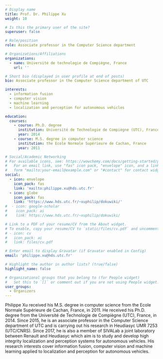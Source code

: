 ```yaml
---
# Display name
title: Prof. Dr. Philippe Xu
weight: 10

# Is this the primary user of the site?
superuser: false

# Role/position
role: Associate professor in the Computer Science department

# Organizations/Affiliations
organizations:
  - name: Université de technologie de Compiègne, France
    url: ''

# Short bio (displayed in user profile at end of posts)
bio: Associate professor in the Computer Science department of UTC

interests:
  - information fusion
  - computer vision
  - machine learning 
  - localization and perception for autonomous vehicles

education:
  courses:
    - course: Ph.D. degree
      institution: Université de Technologie de Compiègne (UTC), France
      year: 2014
    - course: M.S. degree in computer science
      institution: the Ecole Normale Supérieure de Cachan, France
      year: 2011

# Social/Academic Networking
# For available icons, see: https://wowchemy.com/docs/getting-started/page-builder/#icons
#   For an email link, use "fas" icon pack, "envelope" icon, and a link in the
#   form "mailto:your-email@example.com" or "#contact" for contact widget.
social:
  - icon: envelope
    icon_pack: fas
    link: 'mailto:philippe.xu@hds.utc.fr'
  - icon: globe
    icon_pack: fas
    link: 'https://www.hds.utc.fr/~xuphilip/dokuwiki/'
#  - icon: google-scholar
#    icon_pack: ai
#    link: https://www.hds.utc.fr/~xuphilip/dokuwiki/

# Link to a PDF of your resume/CV from the About widget.
# To enable, copy your resume/CV to `static/files/cv.pdf` and uncomment the lines below.
# - icon: cv
#   icon_pack: ai
#   link: files/cv.pdf

# Enter email to display Gravatar (if Gravatar enabled in Config)
email: 'philippe.xu@hds.utc.fr'

# Highlight the author in author lists? (true/false)
highlight_name: false

# Organizational groups that you belong to (for People widget)
#   Set this to `[]` or comment out if you are not using People widget.
user_groups:
  - Organizers
---
```

Philippe Xu received his M.S. degree in computer science from the Ecole Normale Supérieure de Cachan, France, in 2011. He received his Ph.D. degree from the Université de Technologie de Compiègne (UTC), France, in 2014. Since 2015, he is an associate professor in the Computer Science department of UTC and is carrying out his research in Heudiasyc UMR 7253 (UTC/CNRS). Since 2017, he is also a member of SIVALab a joint laboratory between Renault and Heudiasyc which aim is to study and develop high integrity localization and perception systems for autonomous vehicles. His research interests cover information fusion, computer vision and machine learning applied to localization and perception for autonomous vehicles.

